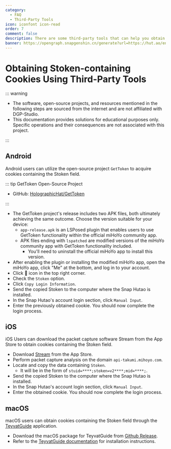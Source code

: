 ```yaml
---
category:
  - FAQ
  - Third-Party Tools
icon: iconfont icon-read
order: 7
comment: false
description: There are some third-party tools that can help you obtain the cookie from the miHoYo community with the Stoken field value and use it for Snap Hutao.
banner: https://opengraph.snapgenshin.cn/generate?url=https://hut.ao/en/advanced/get-stoken-cookie-from-the-third-party.html&has_description=False
---
```


# Obtaining Stoken-containing Cookies Using Third-Party Tools

::: warning

- The software, open-source projects, and resources mentioned in the following steps are sourced from the internet and are not affiliated with DGP-Studio.
- This documentation provides solutions for educational purposes only. Specific operations and their consequences are not associated with this project.

:::

## Android

Android users can utilize the open-source project `GetToken` to acquire cookies containing the Stoken field.

::: tip GetToken Open-Source Project

- GitHub: [HolographicHat/GetToken](https://github.com/HolographicHat/GetToken)

:::

- The GetToken project's release includes two APK files, both ultimately achieving the same outcome. Choose the version suitable for your device:
  - `app-release.apk` is an LSPosed plugin that enables users to use GetToken functionality within the official miHoYo community app.
  - APK files ending with `lspatched` are modified versions of the miHoYo community app with GetToken functionality included.
    - You'll need to uninstall the official miHoYo app to install this version.
- After enabling the plugin or installing the modified miHoYo app, open the miHoYo app, click "Me" at the bottom, and log in to your account.
- Click 🔑 icon in the top right corner.
- Check the `Stoken` option.
- Click `Copy Login Information`.
- Send the copied Stoken to the computer where the Snap Hutao is installed.
- In the Snap Hutao's account login section, click `Manual Input`.
- Enter the previously obtained cookie. You should now complete the login process.

## iOS

iOS Users can download the packet capture software Stream from the App Store to obtain cookies containing the Stoken field.

- Download [Stream](https://apps.apple.com/cn/app/stream/id1312141691) from the App Store.
- Perform packet capture analysis on the domain `api-takumi.mihoyo.com`.
- Locate and copy the data containing `Stoken`.
  - It will be in the form of `stuid=****;stoken=v2****;mid=****;`.
- Send the copied Stoken to the computer where the Snap Hutao is installed.
- In the Snap Hutao's account login section, click `Manual Input`.
- Enter the obtained cookie. You should now complete the login process.

## macOS

macOS users can obtain cookies containing the Stoken field through the [TeyvatGuide](https://github.com/BTMuli/TeyvatGuide) application.

- Download the macOS package for TeyvatGuide from [Github Release](https://github.com/BTMuli/TeyvatGuide/releases/latest).
- Refer to the [TeyvatGuide documentation](https://github.com/BTMuli/TeyvatGuide/blob/master/docs/macos-gatekeeper/README.md) for installation instructions.
